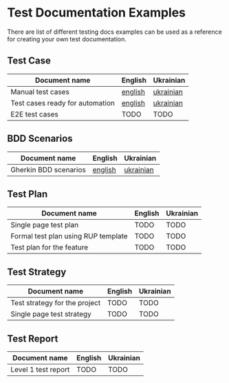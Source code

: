 # Test Documentation Examples
There are list of different testing docs examples can be used as a reference for creating your own test documentation.

## Test Case
|Document name| English                                                          | Ukrainian                                                          |
|---|------------------------------------------------------------------|--------------------------------------------------------------------|
|Manual test cases| [english](test%20cases/manual_test_cases_01_en)               | [ukrainian](test%20cases/manual_test_cases_01_ua.md)               |
|Test cases ready for automation| [english](test%20cases/test_cases_ready_for_automation_01_en) | [ukrainian](test%20cases/test_cases_ready_for_automation_01_ua.md) |
|E2E test cases| TODO                                                             | TODO                                                               |

## BDD Scenarios
| Document name         |English|Ukrainian|
|-----------------------|---|---|
| Gherkin BDD scenarios | [english](bdd%20scenarios/bdd_scenario_01_en.md) | [ukrainian](bdd%20scenarios/bdd_scenario_01_ua.md) |

## Test Plan
|Document name|English|Ukrainian|
|---|---|---|
|Single page test plan|TODO|TODO|
|Formal test plan using RUP template|TODO|TODO|
|Test plan for the feature|TODO|TODO|


## Test Strategy
|Document name|English|Ukrainian|
|---|---|---|
|Test strategy for the project|TODO|TODO|
|Single page test strategy|TODO|TODO|


## Test Report
| Document name       |English|Ukrainian|
|---------------------|---|---|
| Level 1 test report |TODO|TODO|
